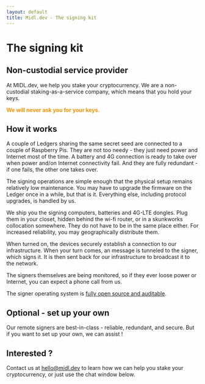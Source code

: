 ```yaml
---
layout: default
title: Midl.dev - The signing kit
---
```

# The signing kit

## Non-custodial service provider

At MIDL.dev, we help you stake your cryptocurrency. We are a non-custodial staking-as-a-service company, which means that you hold your keys.  
  
<span style="color:#fb9300"><b>We will never ask you for your keys.</b></span>

## How it works

A couple of Ledgers sharing the same secret seed are connected to a couple of Raspberry Pis. They are not too needy - they just need power and Internet most of the time. A battery and 4G connection is ready to take over when power and/on Internet connectivity fail. And they are fully redundant - if one fails, the other one takes over.

The signing operations are simple enough that the physical setup remains relatively low maintenance. You may have to upgrade the firmware on the Ledger once in a while, but that is it. Everything else, including protocol upgrades, is handled by us.

We ship you the signing computers, batteries and 4G-LTE dongles. Plug them in your closet, hidden behind the wi-fi router, or in a skunkworks collocation somewhere. They do not have to be in the same place either. For increased reliability, you may geographically distribute them.

When turned on, the devices securely establish a connection to our infrastructure. When your turn comes, an message is tunneled to the signer, which signs it. It is then sent back for our infrastructure to broadcast it to the network.

The signers themselves are being monitored, so if they ever loose power or Internet, you can expect a phone call from us.

The signer operating system is [fully open source and auditable](https://github.com/hodl-dot-farm/tezos-remote-signer-os).

## Optional - set up your own

Our remote signers are best-in-class - reliable, redundant, and secure. But if you want to set up your own, we can assist !

## Interested ?

Contact us at [hello@midl.dev](mailto:hello@midl.dev) to learn how we can help you stake your cryptocurrency, or just use the chat window below.
